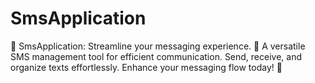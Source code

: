 # SmsApplication
📲 SmsApplication: Streamline your messaging experience. 💬 A versatile SMS management tool for efficient communication. Send, receive, and organize texts effortlessly. Enhance your messaging flow today! 🚀
